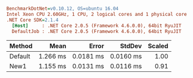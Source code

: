 ``` ini

BenchmarkDotNet=v0.10.12, OS=ubuntu 16.04
Intel Xeon CPU 2.60GHz, 1 CPU, 2 logical cores and 1 physical core
.NET Core SDK=2.1.4
  [Host]     : .NET Core 2.0.5 (Framework 4.6.0.0), 64bit RyuJIT
  DefaultJob : .NET Core 2.0.5 (Framework 4.6.0.0), 64bit RyuJIT


```
|  Method |     Mean |     Error |    StdDev | Scaled |
|-------- |---------:|----------:|----------:|-------:|
| Default | 1.266 ms | 0.0181 ms | 0.0160 ms |   1.00 |
|    New1 | 1.155 ms | 0.0131 ms | 0.0116 ms |   0.91 |

